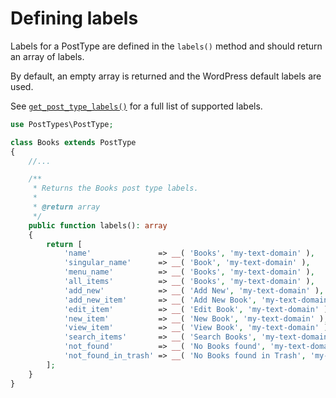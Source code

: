 # Defining labels

Labels for a PostType are defined in the `labels()` method and should return an array of labels.

By default, an empty array is returned and the WordPress default labels are used.

See [`get_post_type_labels()`](https://developer.wordpress.org/reference/functions/get_post_type_labels/) for a full list of supported labels.

```php
use PostTypes\PostType;

class Books extends PostType
{
    //...

    /**
     * Returns the Books post type labels.
     *
     * @return array
     */
    public function labels(): array
    {
        return [
            'name'               => __( 'Books', 'my-text-domain' ),
            'singular_name'      => __( 'Book', 'my-text-domain' ),
            'menu_name'          => __( 'Books', 'my-text-domain' ),
            'all_items'          => __( 'Books', 'my-text-domain' ),
            'add_new'            => __( 'Add New', 'my-text-domain' ),
            'add_new_item'       => __( 'Add New Book', 'my-text-domain' ),
            'edit_item'          => __( 'Edit Book', 'my-text-domain' ),
            'new_item'           => __( 'New Book', 'my-text-domain' ),
            'view_item'          => __( 'View Book', 'my-text-domain' ),
            'search_items'       => __( 'Search Books', 'my-text-domain' ),
            'not_found'          => __( 'No Books found', 'my-text-domain' ),
            'not_found_in_trash' => __( 'No Books found in Trash', 'my-text-domain' ),
        ];
    }
}
```
